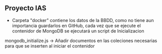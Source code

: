 ## Proyecto IAS ##

- Carpeta "docker" contiene los datos de la BBDD, como no tiene aun importancia guardarlos en GitHub, cada vez que se ejecute el contenidor de MongoDB se ejecutará un script de Inicializacion

mongodb_initialize.js -> Añadir documentos en las coleciones necesarias para que se inserten al iniciar el contenidor

